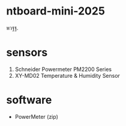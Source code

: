 # ntboard-mini-2025
พวฐฐ.

# sensors
1. Schneider Powermeter PM2200 Series
2. XY-MD02 Temperature & Humidity Sensor

# software
- PowerMeter (zip)
